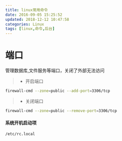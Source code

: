 ```yaml
---
title: linux常用命令
date: 2016-09-05 15:25:52
updated: 2018-12-12 10:47:58
categories: Linux
tags: [linux,命令,后台]
---
```

# 端口
管理数据库,文件服务等端口，关闭了外部无法访问

>* 开启端口

```bash
firewall-cmd --zone=public --add-port=3306/tcp
```

>* 关闭端口

```bash
firewall-cmd --zone=public --remove-port=3306/tcp
```

#### 系统开机启动项

`/etc/rc.local`

